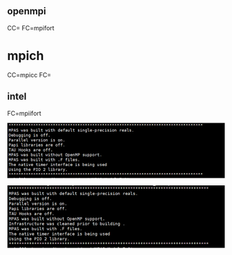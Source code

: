 ## openmpi
CC=
FC=mpifort
# mpich
CC=mpicc
FC=
## intel
FC=mpiifort

![alt text](image.png)

![alt text](image-1.png)